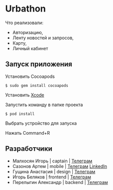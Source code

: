 # Urbathon
Что реализовали:
- Авторизацию,
- Ленту новостей и запросов,
- Карту,
- Личный кабинет

## Запуск приложения
Установить Cocoapods
```
$ sudo gem install cocoapods
```
Установить [Xcode](https://developer.apple.com/services-account/download?path=/Developer_Tools/Xcode_15/Xcode_15.xip)

Запустить команду в папке проекта
```
$ pod install
```

Выбрать устройство для запуска

Нажать Command+R

## Разработчики

- Малхосян Игорь | captain | [Телеграм](https://t.me/iVengo84)
- Сазонов Артем | mobile | [Телеграм](https://t.me/Drygan) [LinkedIn](https://www.linkedin.com/in/sazonov-artem/)
- Гущина Анастасия | design | [Телеграм](https://t.me/sowactei)
- Игорь Беляков | frontend | [Телеграм](https://t.me/igorurr)
- Перелыгин Александр | backend | [Телеграм](https://t.me/rabbit_666)
